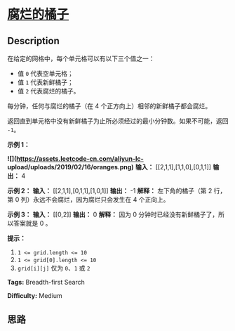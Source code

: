 # [腐烂的橘子][title]

## Description

在给定的网格中，每个单元格可以有以下三个值之一：

  * 值 `0` 代表空单元格；
  * 值 `1` 代表新鲜橘子；
  * 值 `2` 代表腐烂的橘子。

每分钟，任何与腐烂的橘子（在 4 个正方向上）相邻的新鲜橘子都会腐烂。

返回直到单元格中没有新鲜橘子为止所必须经过的最小分钟数。如果不可能，返回 `-1`。



**示例 1：**

**![](https://assets.leetcode-cn.com/aliyun-lc-
upload/uploads/2019/02/16/oranges.png)**
            **输入：** [[2,1,1],[1,1,0],[0,1,1]]    **输出：** 4    

**示例 2：**
            **输入：** [[2,1,1],[0,1,1],[1,0,1]]    **输出：** -1    **解释：** 左下角的橘子（第 2 行， 第 0 列）永远不会腐烂，因为腐烂只会发生在 4 个正向上。    

**示例 3：**
            **输入：** [[0,2]]    **输出：** 0    **解释：** 因为 0 分钟时已经没有新鲜橘子了，所以答案就是 0 。    



**提示：**

  1. `1 <= grid.length <= 10`
  2. `1 <= grid[0].length <= 10`
  3. `grid[i][j]` 仅为 `0`、`1` 或 `2`


**Tags:** Breadth-first Search

**Difficulty:** Medium

## 思路

[title]: https://leetcode-cn.com/problems/rotting-oranges
